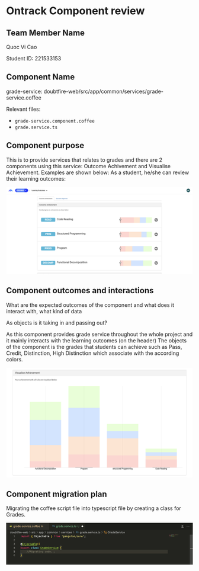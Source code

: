 # Ontrack Component review

## Team Member Name

Quoc Vi Cao

Student ID: 221533153

## Component Name

grade-service: doubtfire-web/src/app/common/services/grade-service.coffee

Relevant files:
 -   ``grade-service.component.coffee``
 -   ``grade.service.ts``


## Component purpose


This is to provide services that relates to grades and there are 2 components using this service: Outcome Achivement and Visualise Achievement. Examples are shown below:
As a student, he/she can review their learning outcomes:

![grade-service-achievement](images/achivement.png)


## Component outcomes and interactions

What are the expected outcomes of the component and what does it interact with, what kind of data

As 
objects is it taking in and passing out?

As this component provides grade service throughout the whole project and it mainly interacts with the learning outcomes (on the header)
The objects of the component is the grades that students can achieve such as Pass, Credit, Distinction, High Distinction which associate with the according colors. 

![grade-service-visualise](images/visualise.png)

## Component migration plan

Migrating the coffee script file into typescript file by creating a class for Grades.

![grade-service-intention](images/grade-service-intention.png)
